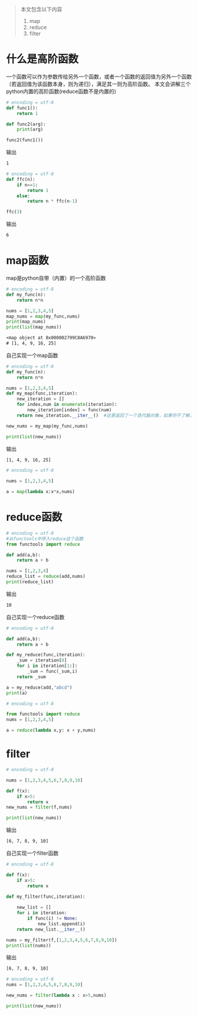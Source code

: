> 本文包含以下内容
> 1. map
> 2. reduce
> 3. filter

# 什么是高阶函数
一个函数可以作为参数传给另外一个函数，或者一个函数的返回值为另外一个函数（若返回值为该函数本身，则为递归），满足其一则为高阶函数。
本文会讲解三个python内置的高阶函数(reduce函数不是内置的)
```python
# encoding = utf-8
def func1():
    return 1

def func2(arg):
    print(arg)

func2(func1())
```
输出
```txt
1
```

```python
# encoding = utf-8
def ffc(n):
    if n==1:
        return 1
    else:
        return n * ffc(n-1)

ffc(3)
```

输出
```txt
6
```
# map函数

map是python自带（内置）的一个高阶函数

```python
# encoding = utf-8
def my_func(n):
    return n*n

nums = [1,2,3,4,5]
map_nums = map(my_func,nums)
print(map_nums)
print(list(map_nums))
```

```txt
<map object at 0x000002799C8A6970>
# [1, 4, 9, 16, 25]
```

自己实现一个map函数
```python
# encoding = utf-8
def my_func(n):
    return n*n

nums = [1,2,3,4,5]
def my_map(func,iteration):
    new_iteration = []
    for index,num in enumerate(iteration):
        new_iteration[index] = func(num)
    return new_iteration.__iter__()  #这里返回了一个迭代器对象，如果你不了解，也可以写成  return new_iteration

new_nums = my_map(my_func,nums)

print(list(new_nums))
```
输出
```txt
[1, 4, 9, 16, 25]
```

```python
# encoding = utf-8

nums = [1,2,3,4,5]

a = map(lambda x:x*x,nums)

```

# reduce函数

```python
# encoding = utf-8
#从functools中导入reduce这个函数
from functools import reduce

def add(a,b):
    return a + b

nums = [1,2,3,4]
reduce_list = reduce(add,nums)
print(reduce_list)

```
输出
```txt
10
```
自己实现一个reduce函数
```python
# encoding = utf-8

def add(a,b):
    return a + b

def my_reduce(func,iteration):
    _sum = iteration[0]
    for i in iteration[1:]:
        _sum = func(_sum,i)    
    return _sum

a = my_reduce(add,"abcd")
print(a)

```

```python
# encoding = utf-8

from functools import reduce
nums = [1,2,3,4,5]

a = reduce(lambda x,y: x + y,nums)

```

# filter

```python
# encoding = utf-8

nums = [1,2,3,4,5,6,7,8,9,10]

def f(x):
    if x>5:
        return x
new_nums = filter(f,nums)

print(list(new_nums))

```
输出

```txt
[6, 7, 8, 9, 10]
```

自己实现一个filter函数
```python
# encoding = utf-8

def f(x):
    if x>5:
        return x

def my_filter(func,iteration):
    
    new_list = []
    for i in iteration:
        if func(i) != None:
            new_list.append(i)
    return new_list.__iter__()

nums = my_filter(f,[1,2,3,4,5,6,7,8,9,10])
print(list(nums))

```
输出
```txt
[6, 7, 8, 9, 10]
```
```python
# encoding = utf-8
nums = [1,2,3,4,5,6,7,8,9,10]

new_nums = filter(lambda x : x>5,nums)

print(list(new_nums))
```






